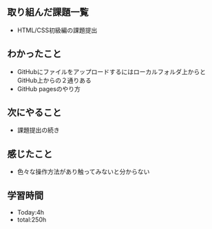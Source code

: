 ## 取り組んだ課題一覧
- HTML/CSS初級編の課題提出
  
## わかったこと
- GitHubにファイルをアップロードするにはローカルフォルダ上からとGitHub上からの２通りある
- GitHub pagesのやり方
  
## 次にやること
- 課題提出の続き
  
## 感じたこと
- 色々な操作方法があり触ってみないと分からない
  
## 学習時間
- Today:4h 
- total:250h
